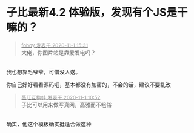 # 子比最新4.2 体验版，发现有个JS是干嘛的？


<div class="quote"><blockquote><font size="2"><a href="https://www.hostloc.com/forum.php?mod=redirect&amp;goto=findpost&amp;pid=9385069&amp;ptid=760884" target="_blank"><font color="#999999">foboy 发表于 2020-11-1 15:31</font></a></font><br />
大佬，你图片站是靠爱发电吗？</blockquote></div><br />
我也想靠毛爷爷，可惜没人送。

你自己好好看看源码吧，基本都没有加密的，不会的话，建议不要乱改

<div class="quote"><blockquote><font size="2"><a href="https://www.hostloc.com/forum.php?mod=redirect&amp;goto=findpost&amp;pid=9384077&amp;ptid=760884" target="_blank"><font color="#999999">茎肛互撸娃 发表于 2020-11-1 10:52</font></a></font><br />
子比可以用来做写真网，高雅而不粗俗</blockquote></div><br />
确实，他这个模板确实挺适合做这种
